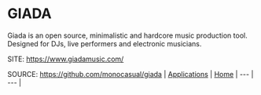 # GIADA
 
 Giada is an open source, minimalistic and hardcore music
 production tool. Designed for DJs, live performers and
 electronic musicians.
 
 SITE: https://www.giadamusic.com/

 SOURCE: https://github.com/monocasual/giada
 | [Applications](https://portable-linux-apps.github.io/apps.html) | [Home](https://portable-linux-apps.github.io)
 | --- | --- |
